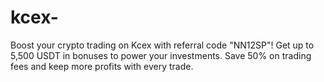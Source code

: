 # kcex-
Boost your crypto trading on Kcex with referral code "NN12SP"! Get up to 5,500 USDT in bonuses to power your investments. Save 50% on trading fees and keep more profits with every trade.
